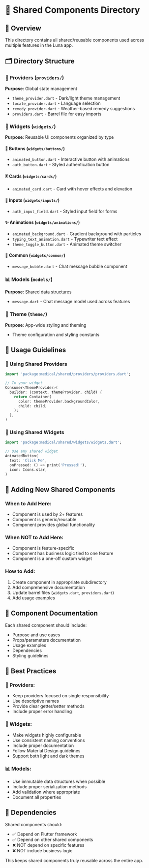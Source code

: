 # 🔄 Shared Components Directory

## 📖 Overview
This directory contains all shared/reusable components used across multiple features in the Luna app.

## 🗂️ Directory Structure

### 🔄 Providers (`providers/`)
**Purpose**: Global state management
- `theme_provider.dart` - Dark/light theme management
- `locale_provider.dart` - Language selection
- `remedy_provider.dart` - Weather-based remedy suggestions
- `providers.dart` - Barrel file for easy imports

### 🎨 Widgets (`widgets/`)
**Purpose**: Reusable UI components organized by type

#### 🔘 Buttons (`widgets/buttons/`)
- `animated_button.dart` - Interactive button with animations
- `auth_button.dart` - Styled authentication button

#### 🃏 Cards (`widgets/cards/`)
- `animated_card.dart` - Card with hover effects and elevation

#### 📝 Inputs (`widgets/inputs/`)
- `auth_input_field.dart` - Styled input field for forms

#### ✨ Animations (`widgets/animations/`)
- `animated_background.dart` - Gradient background with particles
- `typing_text_animation.dart` - Typewriter text effect
- `theme_toggle_button.dart` - Animated theme switcher

#### 💬 Common (`widgets/common/`)
- `message_bubble.dart` - Chat message bubble component

### 📊 Models (`models/`)
**Purpose**: Shared data structures
- `message.dart` - Chat message model used across features

### 🎨 Theme (`theme/`)
**Purpose**: App-wide styling and theming
- Theme configuration and styling constants

## 📝 Usage Guidelines

### 🔄 Using Shared Providers
```dart
import 'package:medical/shared/providers/providers.dart';

// In your widget
Consumer<ThemeProvider>(
  builder: (context, themeProvider, child) {
    return Container(
      color: themeProvider.backgroundColor,
      child: child,
    );
  },
)
```

### 🎨 Using Shared Widgets
```dart
import 'package:medical/shared/widgets/widgets.dart';

// Use any shared widget
AnimatedButton(
  text: 'Click Me',
  onPressed: () => print('Pressed!'),
  icon: Icons.star,
)
```

## 🔧 Adding New Shared Components

### When to Add Here:
- Component is used by 2+ features
- Component is generic/reusable
- Component provides global functionality

### When NOT to Add Here:
- Component is feature-specific
- Component has business logic tied to one feature
- Component is a one-off custom widget

### How to Add:
1. Create component in appropriate subdirectory
2. Add comprehensive documentation
3. Update barrel files (`widgets.dart`, `providers.dart`)
4. Add usage examples

## 📖 Component Documentation

Each shared component should include:
- Purpose and use cases
- Props/parameters documentation
- Usage examples
- Dependencies
- Styling guidelines

## 🎯 Best Practices

### 🔄 Providers:
- Keep providers focused on single responsibility
- Use descriptive names
- Provide clear getter/setter methods
- Include proper error handling

### 🎨 Widgets:
- Make widgets highly configurable
- Use consistent naming conventions
- Include proper documentation
- Follow Material Design guidelines
- Support both light and dark themes

### 📊 Models:
- Use immutable data structures when possible
- Include proper serialization methods
- Add validation where appropriate
- Document all properties

## 🔗 Dependencies

Shared components should:
- ✅ Depend on Flutter framework
- ✅ Depend on other shared components
- ❌ NOT depend on specific features
- ❌ NOT include business logic

This keeps shared components truly reusable across the entire app.